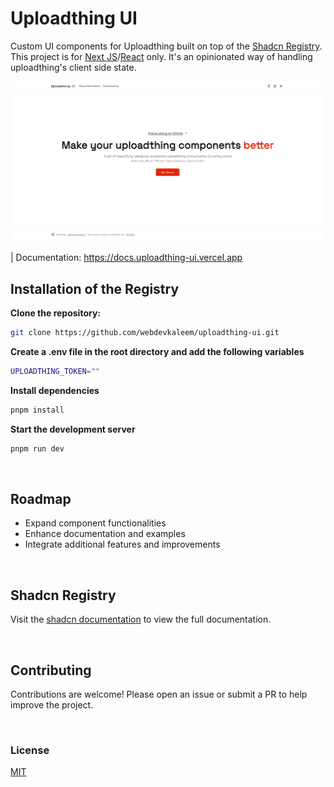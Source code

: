 # Uploadthing UI

Custom UI components for Uploadthing built on top of the [Shadcn Registry](https://ui.shadcn.com/docs/registry). This project is for [Next JS](https://nextjs.org/)/[React](https://react.dev/) only. It's an opinionated way of handling uploadthing's client side state.

<img src="./public/uploadthing-ui-hero.png">

| Documentation: https://docs.uploadthing-ui.vercel.app

## Installation of the Registry

**Clone the repository:**
```bash
git clone https://github.com/webdevkaleem/uploadthing-ui.git
```
**Create a .env file in the root directory and add the following variables**
```bash
UPLOADTHING_TOKEN=""
```
**Install dependencies**
```bash
pnpm install
```
**Start the development server**
```bash
pnpm run dev
```

<br/>

## Roadmap
- Expand component functionalities
- Enhance documentation and examples
- Integrate additional features and improvements

<br/>

## Shadcn Registry
Visit the [shadcn documentation](https://ui.shadcn.com/docs/registry) to view the full documentation.

<br/>

## Contributing
Contributions are welcome! Please open an issue or submit a PR to help improve the project.

<br/>

### License
[MIT](https://choosealicense.com/licenses/mit/)
